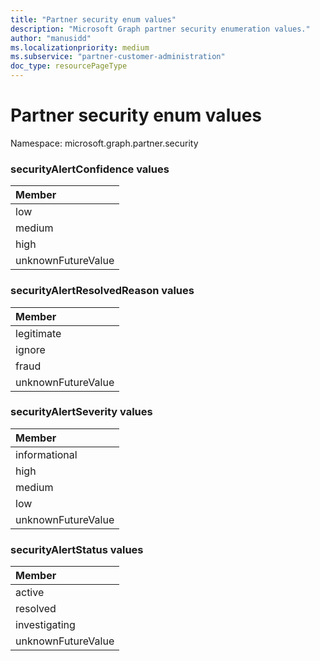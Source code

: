 ```yaml
---
title: "Partner security enum values"
description: "Microsoft Graph partner security enumeration values."
author: "manusidd"
ms.localizationpriority: medium
ms.subservice: "partner-customer-administration"
doc_type: resourcePageType
---
```


# Partner security enum values

Namespace: microsoft.graph.partner.security

### securityAlertConfidence values

|Member|
|:---|
|low|
|medium|
|high|
|unknownFutureValue|


### securityAlertResolvedReason values 

|Member|
|:---|
|legitimate|
|ignore|
|fraud|
|unknownFutureValue|


### securityAlertSeverity values 

|Member|
|:---|
|informational|
|high|
|medium|
|low|
|unknownFutureValue|


### securityAlertStatus values 

|Member|
|:---|
|active|
|resolved|
|investigating|
|unknownFutureValue|

